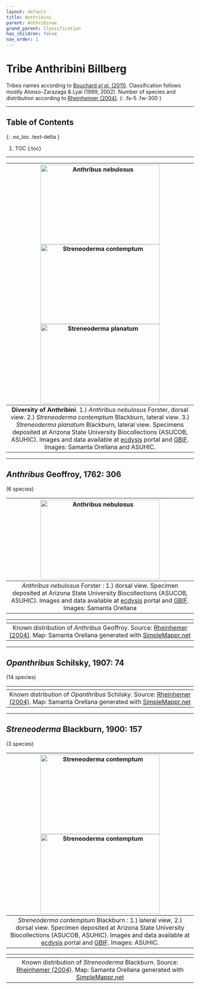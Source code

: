 ```yaml
---
layout: default
title: Anthribini
parent: Anthribinae
grand_parent: Classification
has_children: false
nav_order: 1
---
```



# Tribe Anthribini Billberg

Tribes names according to [Bouchard _el al._ (2011)](https://zookeys.pensoft.net/articles.php?id=4001). Classification follows mostly Alonso-Zarazaga & Lyal (1999, 2002). Number of species and distribution according to [Rheinheimer (2004)](https://www.zobodat.at/pdf/Mitt-Ent-Ver-Stuttgart_39_2004_0001-0244.pdf).
{: .fs-5 .fw-300 }

---

## Table of Contents
{: .no_toc .text-delta }

1. TOC
{:toc}

---

| [<img src="https://media01.symbiota.org/media/ecdysis/ASU_ASUCOB/ASUCOB0015/ASUCOB0015351_dorsal_edited_1608612310.jpg" alt="Anthribus nebulosus" width="320" height="213.4">](https://media01.symbiota.org/media/ecdysis/ASU_ASUCOB/ASUCOB0015/ASUCOB0015351_dorsal_edited_1608612310.jpg) [<img src="https://media01.symbiota.org/media/storage/portals/scan/misc/201504/ASUHIC0079276_habitus_lateral__1429125454_web.jpg" alt="Streneoderma contemptum" width="320" height="213.4">](https://media01.symbiota.org/media/storage/portals/scan/misc/201504/ASUHIC0079276_habitus_lateral__1429125454_web.jpg) [<img src="https://media01.symbiota.org/media/ecdysis/ASU_ASUCOB/ASUCOB0015/ASUCOB0015228_lateral_edited_1610169538.jpg" alt="Streneoderma planatum" width="320" height="213.4">](https://media01.symbiota.org/media/ecdysis/ASU_ASUCOB/ASUCOB0015/ASUCOB0015228_lateral_edited_1610169538.jpg)  | 
|:--:| 
|**Diversity of Anthribini**. 1.) *Anthribus nebulosus* Forster, dorsal view. 2.) _Streneoderma contemptum_ Blackburn, lateral view. 3.) _Streneoderma planatum_ Blackburn, lateral view. Specimens deposited at Arizona State University Biocollections (ASUCOB, ASUHIC). Images and data available at [ecdysis](https://ecdysis.org) portal and [GBIF](https://gbif.org). Images: Samanta Orellana and ASUHIC.|

---

## _Anthribus_ Geoffroy, 1762: 306
(6 species)

| [<img src="https://media01.symbiota.org/media/ecdysis/ASU_ASUCOB/ASUCOB0015/ASUCOB0015351_dorsal_edited_1608612310.jpg" alt="Anthribus nebulosus" width="320" height="213.4">](https://ecdysis.org/collections/individual/index.php?occid=650093)  | 
|:--:| 
|_Anthribus nebulosus_ Forster : 1.) dorsal view. Specimen deposited at Arizona State University Biocollections (ASUCOB, ASUHIC). Images and data available at [ecdysis](https://ecdysis.org) portal and [GBIF](https://gbif.org). Images: Samanta Orellana|

|<img src="https://www.simplemappr.net/map/18214" alt="" />| 
|:--:| 
|Known distribution of _Anthribus_ Geoffroy. Source: [Rheinhemer (2004)](https://www.zobodat.at/pdf/Mitt-Ent-Ver-Stuttgart_39_2004_0001-0244.pdf). Map: Samanta Orellana generated with [SimpleMappr.net](https://www.simplemappr.net/) |

---

## _Opanthribus_ Schilsky, 1907: 74
(14 species)

|<img src="https://www.simplemappr.net/map/18216" alt="" />| 
|:--:| 
|Known distribution of _Opanthribus_ Schilsky. Source: [Rheinhemer (2004)](https://www.zobodat.at/pdf/Mitt-Ent-Ver-Stuttgart_39_2004_0001-0244.pdf). Map: Samanta Orellana generated with [SimpleMappr.net](https://www.simplemappr.net/) |

---

## _Streneoderma_ Blackburn, 1900: 157
(3 species)

| [<img src="https://media01.symbiota.org/media/storage/portals/scan/misc/201504/ASUHIC0079276_habitus_lateral__1429125454_web.jpg" alt="Streneoderma contemptum" width="320" height="213.4">](https://ecdysis.org/collections/individual/index.php?occid=348888) [<img src="https://media01.symbiota.org/media/storage/portals/scan/misc/201504/ASUHIC0079276_habitus_dorsal_1_1429125453_web.jpg" alt="Streneoderma contemptum" width="320" height="213.4">](https://ecdysis.org/collections/individual/index.php?occid=348888)  | 
|:--:| 
|_Streneoderma contemptum_ Blackburn : 1.) lateral view, 2.) dorsal view. Specimen deposited at Arizona State University Biocollections (ASUCOB, ASUHIC). Images and data available at [ecdysis](https://ecdysis.org) portal and [GBIF](https://gbif.org). Images: ASUHIC. |

|<img src="https://www.simplemappr.net/map/18215" alt="" />| 
|:--:| 
|Known distribution of _Streneoderma_ Blackburn. Source: [Rheinhemer (2004)](https://www.zobodat.at/pdf/Mitt-Ent-Ver-Stuttgart_39_2004_0001-0244.pdf). Map: Samanta Orellana generated with [SimpleMappr.net](https://www.simplemappr.net/) |

